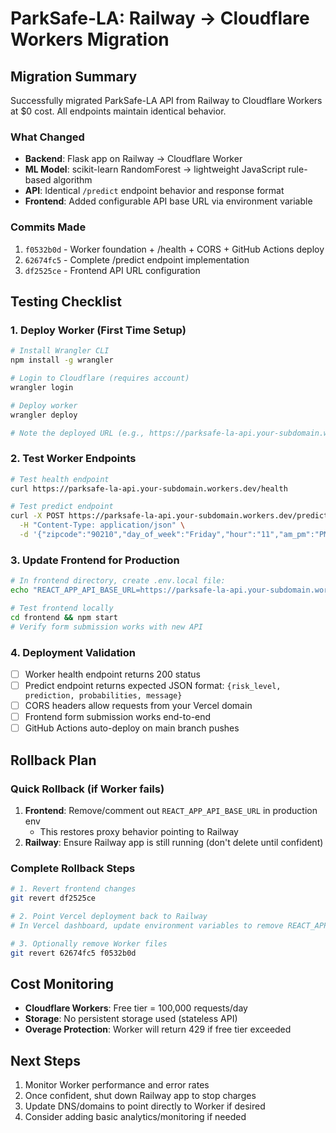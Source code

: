 # ParkSafe-LA: Railway → Cloudflare Workers Migration

## Migration Summary

Successfully migrated ParkSafe-LA API from Railway to Cloudflare Workers at $0 cost. All endpoints maintain identical behavior.

### What Changed
- **Backend**: Flask app on Railway → Cloudflare Worker
- **ML Model**: scikit-learn RandomForest → lightweight JavaScript rule-based algorithm
- **API**: Identical `/predict` endpoint behavior and response format
- **Frontend**: Added configurable API base URL via environment variable

### Commits Made
1. `f0532b0d` - Worker foundation + /health + CORS + GitHub Actions deploy
2. `62674fc5` - Complete /predict endpoint implementation
3. `df2525ce` - Frontend API URL configuration

## Testing Checklist

### 1. Deploy Worker (First Time Setup)
```bash
# Install Wrangler CLI
npm install -g wrangler

# Login to Cloudflare (requires account)
wrangler login

# Deploy worker
wrangler deploy

# Note the deployed URL (e.g., https://parksafe-la-api.your-subdomain.workers.dev)
```

### 2. Test Worker Endpoints
```bash
# Test health endpoint
curl https://parksafe-la-api.your-subdomain.workers.dev/health

# Test predict endpoint
curl -X POST https://parksafe-la-api.your-subdomain.workers.dev/predict \
  -H "Content-Type: application/json" \
  -d '{"zipcode":"90210","day_of_week":"Friday","hour":"11","am_pm":"PM"}'
```

### 3. Update Frontend for Production
```bash
# In frontend directory, create .env.local file:
echo "REACT_APP_API_BASE_URL=https://parksafe-la-api.your-subdomain.workers.dev" > frontend/.env.local

# Test frontend locally
cd frontend && npm start
# Verify form submission works with new API
```

### 4. Deployment Validation
- [ ] Worker health endpoint returns 200 status
- [ ] Predict endpoint returns expected JSON format: `{risk_level, prediction, probabilities, message}`
- [ ] CORS headers allow requests from your Vercel domain
- [ ] Frontend form submission works end-to-end
- [ ] GitHub Actions auto-deploy on main branch pushes

## Rollback Plan

### Quick Rollback (if Worker fails)
1. **Frontend**: Remove/comment out `REACT_APP_API_BASE_URL` in production env
   - This restores proxy behavior pointing to Railway
2. **Railway**: Ensure Railway app is still running (don't delete until confident)

### Complete Rollback Steps
```bash
# 1. Revert frontend changes
git revert df2525ce

# 2. Point Vercel deployment back to Railway
# In Vercel dashboard, update environment variables to remove REACT_APP_API_BASE_URL

# 3. Optionally remove Worker files
git revert 62674fc5 f0532b0d
```

## Cost Monitoring
- **Cloudflare Workers**: Free tier = 100,000 requests/day
- **Storage**: No persistent storage used (stateless API)
- **Overage Protection**: Worker will return 429 if free tier exceeded

## Next Steps
1. Monitor Worker performance and error rates
2. Once confident, shut down Railway app to stop charges
3. Update DNS/domains to point directly to Worker if desired
4. Consider adding basic analytics/monitoring if needed
